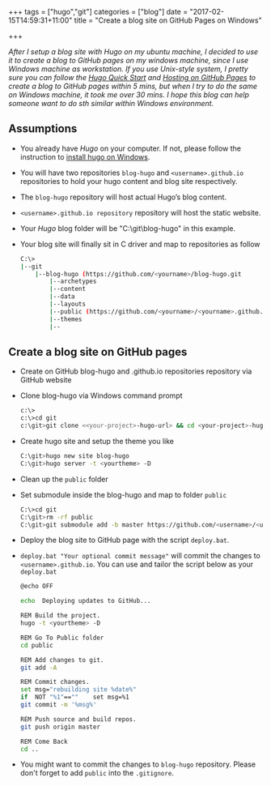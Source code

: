 +++
tags =  ["hugo","git"]
categories = ["blog"]
date = "2017-02-15T14:59:31+11:00"
title = "Create a blog site on GitHub Pages on Windows"

+++


*After I setup a blog site with Hugo on my ubuntu machine, I decided to use it to create a blog to GitHub pages on my windows machine, since I use Windows machine as workstation. If you use Unix-style system, I pretty sure you can follow the [Hugo Quick Start](https://gohugo.io/overview/quickstart/) and [Hosting on GitHub Pages](https://gohugo.io/tutorials/github-pages-blog) to create a blog to GitHub pages within 5 mins, but when I try to do the same on Windows machine, it took me over 30 mins. I hope this blog can help someone want to do sth similar within Windows environment.*


## Assumptions

* You already have *Hugo* on your computer. If not, please follow the instruction to [install hugo on Windows](https://gohugo.io/tutorials/installing-on-windows).
* You will have two repositories `blog-hugo` and `<username>.github.io` repositories to hold your hugo content and blog site respectively.
* The `blog-hugo` repository will host actual Hugo’s blog content.
* `<username>.github.io repository` repository will host the static website.
* Your *Hugo* blog folder will be "C:\git\blog-hugo" in this example.
* Your blog site will finally sit in C driver and map to repositories as follow

    ```bash
    C:\>
    |--git 
        |--blog-hugo (https://github.com/<yourname>/blog-hugo.git
            |--archetypes
            |--content
            |--data
            |--layouts
            |--public (https://github.com/<yourname>/<yourname>.github.io.git)
            |--themes
            |--

    ```

## Create a blog site on GitHub pages

* Create on GitHub blog-hugo and <username>.github.io repositories  repository via GitHub website
* Clone blog-hugo via Windows command prompt

    ```bash
    c:\>
    c:\>cd git
    c:\git>git clone <<your-project>-hugo-url> && cd <your-project>-hugo
    ```

* Create hugo site and setup the theme you like

    ```bash
    C:\git>hugo new site blog-hugo
    C:\git>hugo server -t <yourtheme> -D
    ```

* Clean up the `public` folder 
* Set submodule inside the blog-hugo and map to folder `public`

    ```bash
    C:\>cd git
    C:\git>rm -rf public
    C:\git>git submodule add -b master https://github.com/<username>/<username>.github.io.git public
    ```

* Deploy the blog site to GitHub page with the script `deploy.bat`.
* `deploy.bat "Your optional commit message"` will commit the changes to `<username>.github.io`. You can use and tailor the script below as your `deploy.bat`

    ```bash
    @echo OFF

    echo  Deploying updates to GitHub...

    REM Build the project. 
    hugo -t <yourtheme> -D

    REM Go To Public folder
    cd public

    REM Add changes to git.
    git add -A

    REM Commit changes.
    set msg="rebuilding site %date%"
    if  NOT "%1"==""    set msg=%1
    git commit -m '%msg%'

    REM Push source and build repos.
    git push origin master

    REM Come Back
    cd ..
    ```

* You might want to commit the changes to `blog-hugo` repository. Please don't forget to add `public` into the `.gitignore`.